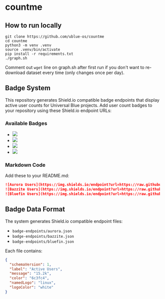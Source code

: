 # countme

## How to run locally

```
git clone https://github.com/ublue-os/countme
cd countme
python3 -m venv .venv
source .venv/bin/activate
pip install -r requirements.txt
./graph.sh
```

Comment out `wget` line on graph.sh after first run if you don't want to re-download dataset every time (only changes once per day).

## Badge System

This repository generates Shield.io compatible badge endpoints that display active user counts for Universal Blue projects. Add user count badges to your repository using these Shield.io endpoint URLs:

### Available Badges

- [<img src="https://img.shields.io/endpoint?url=https://raw.githubusercontent.com/ublue-os/countme/main/badge-endpoints/aurora.json&label=Aurora&logo=data:image/png;base64,iVBORw0KGgoAAAANSUhEUgAAACAAAAAdCAYAAADLnm6HAAAABGdBTUEAALGPC%2FxhBQAAAAFzUkdCAdnJLH8AAAAgY0hSTQAAeiYAAICEAAD6AAAAgOgAAHUwAADqYAAAOpgAABdwnLpRPAAAAAlwSFlzAAAuIwAALiMBeKU%2FdgAAAAd0SU1FB%2BkHDxYYCm25gikAAAR4SURBVEjHvVVpbFRlFD33e8t0CUKAIcGUxbTW1CAhMVFE1BqQ2haQHwwlSNmCJQRUIIW2aGFskdpWQWhCrRYVAkpmgli6IFARUBJM%2FKESQY0kYDRQEC20bwbe8l1%2FtNPOlO7J9P67753ce%2B65y0cYoL31QtnCoBRFrVKZYLA4HrTEqkPnXr2GQZoYCLgsbft0Ah8A4WEi6ASawwJHAC8NCQEFeJuIlPBvBHoy42n3vKgTqEwvmgaiZ7sNwsLr8XhEVAkQlNww97RjmylgGABAhMnBmzPnR41AdZo3kcFzQz7DfnPP2bxfJaGy4xvT1sGooPYHpKu0wWZSwADA35c25p8DANtx3gPEGgCxRHg0%2BF9aFuD%2FvD8x5xaemSKIZvY5vb70gtH3ROxVg5U4Qwq0SiVr64lNvtD%2FrGcqdgWk%2BhprCkhTL8WMODbJ7%2FfLbpNuOjlWcbkWsSKWEDAZzL%2F1qYDQtDWQiAMDDL7y960%2FvoicDbMcrK4C4AKQEmzNiFAhPX23rk6Y%2BJLQ9eUgZRaIlFDVTLB6VaBqdk7saDH2akAqbkMqaHFow8bjm3d2xc2eVlkFXckhTQV0canFuPLYcHdSstRcK0nXsilGdZNLA2I0kEsDBLXPEn%2FXqwLjNPeSoIS73b3jOLf3dodzYJUqUFa0zRSlDBuedJGhJhMBuK9EvsXAEUD6mvHNqR4JeFNTFQLldk45qvMbS%2B90C76BvzgB5wmY3tYXSo7MyTYD9XC4Wrt0%2Fbjfv8DqcwtSRz417y5TUptUsO%2Bxtbsr5uUnvMMcfeTaVqmtBfDgfbUCl8HYC0t%2BerQq7dqA1lABNnQWwL51X3mvhvz1U9fHmLEJq4OsFgQc4SZC24Z24k%2BxlDtjzcMN%2FoPdb0SvBH5YnP9cMEjTOqJKuxwAch7PURNGJS0PSLHFliIBTOFJTTA%2Bk8zvN9Qs%2FgkAMhcdHAH4mwd8CYUicsMin1h6rPjHPS9um%2F%2BIe%2BJFAj4EkBAGNxlcaUknsa5xxfL4%2BPoLmXP3z5%2FjOXRWQLsw1eOLGZACP68vnGT9KzNDokpG7f7MosYA0wxICu%2Bvzcz7YNnFdefXdbTnbvOs8RQnDhKggwhj4tXVAHb2WwFdVfIobHkEYRcRZkQONZ%2BxpT3lkzOvrzwUlhwAak%2B%2BcoWAjzqwRPmpHl98vwhcLitOIsbCyGeQRFjm61JydunXxvMfnN74S09BHcsuZnBL26XEmAdGxS3rFwGd8Aaoh81gruN75qStjXkHAC%2F31teGhmVNxFTBzN%2BCeQXMpn09P%2FPt1vRxyUPmLef3wA1bNW5YMFoZhlRgOMIKOErB5Xq5w9tH4sFYR7UKoZC6DiWzKZk92fVbjiJKJgDgdk1JIoGyuwyaKYEFntqiqCXvIKCrWh6F9Z4BloQFGV9uq0GUTQRPvjOOiJZ2OeI7Ug%2BXRD05AAhd1T0E6GHVX2y6eWczhsgECaRH7DDLgoxjFeaQEZCO3APwn6Fb5H9X1GIIjQDg%2Bv7yOM2xc41%2FbHv8xsLtQ0ngf4pt0%2FfhCzpDAAAAAElFTkSuQmCC%0A">](https://github.com/ublue-os/aurora)
- [<img src="https://img.shields.io/endpoint?url=https://raw.githubusercontent.com/ublue-os/countme/main/badge-endpoints/bazzite.json&label=Bazzite&logo=data:image%2Fpng;base64,iVBORw0KGgoAAAANSUhEUgAAACAAAAAgCAYAAABzenr0AAAABGdBTUEAALGPC%2FxhBQAAAAFzUkdCAdnJLH8AAAAgY0hSTQAAeiYAAICEAAD6AAAAgOgAAHUwAADqYAAAOpgAABdwnLpRPAAAAAlwSFlzAAAuIwAALiMBeKU%2FdgAAAAd0SU1FB%2BkHDxYoOpQmhHYAAAXkSURBVFjDnZdtbJvVFYCfc%2B%2BN7diJ80WX1mndtFRtaUfpB7QUSsXHqgwJCSGN%2FVoHA23Aj4HYpqBJTJs0TdqfSds0aZXGtA9tP6ZuEkj7MYlpGisUsGj5aFII0JaVGpI0oUkaJ44%2F3rMfr%2F3Gr2PHZdeydPz61XnOOfd83CvULTN0fI9Rc49Frrcq9tF7BhhIdWEUBOH1zDiZszmsCg6DVSlYlY%2BdykWLef30ibvO8zmWC6Sh4xsEfisqRwyCVf8rSAA3gKk8t0hY9o3h1kMvfeTU%2FMmoHPvPyUPZVgaYCjwt8IpROWIxuBrFUWvYs7WL23b1MLg2juA%2Ft1p5b6U8aFSedci5Iwdf%2FcWXb30t2dIAgT8YlQ0WCcGdGm65oYvN6ztIrYmzZ0cP63rbVoNXtkawaqJW5UmHjN5%2FIHOoqQEydPw2o3JnFVgLtyrEY5ZY1DLQH0OA%2Ft7ItcBrZFlv1fzrwf2nHmpogFW5txnc4udAR7tFFWJR23QLmsD930ibU%2Fn9125%2B6%2BhKAzBrmsGtGkD4bKbIJ%2BN58vkyosuQa4RXttVgkd88su%2Bd%2FfURWKGs1kNRQP2XBb8aGgNbwnEqUafmz0%2FsHYkHZfiNu1OIChFruGlLJ90dbUgFJwipdR0BHOD2g%2F3cuLMneAMPPs0WmMwWMQiiQmHB48rlEpfOLjUyZItV%2BS7wYwD56R%2FHjony2M3buhkcSBBpM7RHLVfnSyHPA2A1EgLJpGN%2BtowqvJmZZX6m7BtR6RdLC2VGMleZHCvWGzJnIf2zt7bPGqNgEHq7IjgrpNbE6Gh3q8L98hGSyTZ6%2BtoA6O52IbhBiMcdBw73MvjFWH0UklbNUV9PpcNdns5TLkN2PM%2FcfHFVuADqwZXpIp9NFVFPmZkqheBV2Yqwa38XnT02iEIl774CIF%2F%2F3ivHROUxg7Bzc5x41PpI9ZXs3b2G%2Fv5EAB85M814Nl%2FJEP8z%2FWmJuSnPByL09kVIpdpDhmTP5XnvxQU%2FUX1D1Hh0un%2Bfmgsy%2F%2BQb8yuy%2Bicbk6ztTwSev%2F%2FuPP%2F462yjDK%2BR8%2By83WPrzo4gItf1R7C6WIVjVcQgN5pW9VwbdirKVof78oVMPrQdiXZXC8f5%2Bnc4W5lizWpbEPr6IsTjlunJAqKt4RZBSuFcQAnBLQajYp1Tf6y6mhFcKwNcnS3hrJDPewAt4VaFvg1tNUkJ%2BUUvBK%2FqdlalZGu6l6uTc3MepaJyeaKAesqViXJLuFPD2nQkgAvC0ryugAOesypjQeuta6NWhQ%2FOLtLblSPR4ZjMLrEwoy3hToTUxlgANyrMjZfq4QDvO4c5Y1bp4YKQ%2FWgJQ2G5tkP1HIZbhK13xIm32wCOB1MjpXo4CmeMUTlpkYVmA6TaKQN4MI6lLqt9ed32CJu2xQO4ANOXingzK44Cp54ZTc%2BYN16%2Bs%2BBU%2Ft4ssaoNqVpSHQnXFL75QIyb7khizTLcK8LFE0uNziJ%2FCw6lTs2vDPLVRnubmy1jUssltWlLgqkLJeazflZHo4aB7VEGt8Xp6nYhzw3CucwCxRmthy8Bz9W2d44cPPmSVXO4PgrdPY6hB74QeOWPXFi8WsYaIZFwoWyvhV98O0%2F25UIj7385PJp%2BavlU7Nf2ty1SrI%2FC4rRy8dxCeMggdHa6AC51cMpwPrPYDD4B%2FDDgVoUPLz03sWPgW0Wr5kv1ezt9oUh3vyOZbAt52Eiemywz9s9FZsbKzQ7CDw6PpkcgPO6X%2F91%2F6ndW5eFGSbZpd4zN2xN0Jl0IXsgps5NFLr9bInfeW6l0eT09PJr%2BeeObUTUknn7TYa1FjtZne%2FZ0gYnTJeJJS2efxXjCwseKFMD5vX01%2BPfr4Q0jUF2P7HvnB07NjyxilmdE7eAKy6vAc8Cjw6PpvzT6U1a7Nj2%2Bd2SfU%2FNrq3LL%2Fwl%2FAXhqeDT932YMuZYb7Hd2v3efU%2FOEVRlyGNsCngOer5RappVu%2BTxX6Wd3fdht1Ry2Knscst6qSfiTnhzwAfCmoieeGd24dK06%2FwcT97y6eGrxwQAAAABJRU5ErkJggg%3D%3D">](https://github.com/ublue-os/bazzite)
- [<img src="https://img.shields.io/endpoint?url=https://raw.githubusercontent.com/ublue-os/countme/main/badge-endpoints/bluefin.json&label=Bluefin&logo=data:image%2Fpng;base64,iVBORw0KGgoAAAANSUhEUgAAACAAAAAgCAYAAABzenr0AAAABGdBTUEAALGPC%2FxhBQAAAAFzUkdCAdnJLH8AAAAgY0hSTQAAeiYAAICEAAD6AAAAgOgAAHUwAADqYAAAOpgAABdwnLpRPAAAAAlwSFlzAAALEwAACxMBAJqcGAAAAAd0SU1FB%2BkHDxYrIEJpLs8AAAXQSURBVFjD7ZZrbFtnGcf%2F55z3XO1jJ7ZjO7c2Sd1bmnVNM5o2tIh2mgYf6IYYk5iAsolREAMJaRI3CZAmkCYkJk0UpKBpW7VVRR0S64o2NNY1nVibdkvWdk7WS2wnji%2BxHdvpOcfnfg6fQEOwSkiJ%2BJLf9%2Bd9fh%2Be93n%2BwDrrrPN%2FhlrrBjs7H4kM7OvfF44mDsf6kgfqRAyYrZW3i6cmvnNu5g86WavGI9u%2BzX%2F2C596SZDbvxQRWMo1W5idnQHXl0L3th1HFuOXZzGDp5m1EggbA0O7eq1nmfo8ZVXyWFnKI5XqQUuKwFGbkCNyKub3HFszgZqVXhrq3b0NvudUm3bS79kINdIF17DgwQXLC22Tpy7Pr4nA%2FWNPEK7Rv%2F319PO%2FjyV2jbu6Je%2FZIOyLGg1wKxVoQghEECBE2MKqDeHm2CPJ%2BHB8%2F5bR0WGfpr9JeDZOeGHJVJV3qrcyk1ud5Sc7E6GEJIhYau%2BDRhF8dOnK5B0FDg49ThZzy2ObH9j9XYbmUjRhZgPt4ZuU55amXjkHe8XwEju6tvfvH34sMbC5TZQk0FIIvmdDWa4gHIvD1nWYug61VkG4fB0hiYMR7Ydi2yjfyP3yEwUevu%2F7T3WPjf6gs6s7wPM8bB%2BAIKJFCBzTg0cBlOvArFdA0wxc1wANAoqmwXACwIvwHQueZUBr1BBKboBRyIF3W6CD7SABHlNv%2FO3R%2FxDYEnqo%2F96ffO14Isjvl2wbqqbAjSfh16qgbQuBaASaYcAmElzThG2boAkHQmhYpgUp2gGlXIQginAsEzTLgqEZUDQN13VAKAKP9qDVKrULL7%2B79d%2F2wKGxxw%2FsOvz5v0gsZLpewbKiICnRsOabkAUOK80qiFZByNCgtHfBlOMgHgOGMIAHEIaB12qBE3g0a1WwUhDNUh69Ayn4lAfLsGBRNkTiAGr16en8C%2FV%2FCXzu3qOH9o4MviaqBUlt%2BQiEg6jV6hBTG5Av5%2BHIAVxrMnAJDYuWQZVa6IYCz%2FPA8jY4QYShtSCxBIThYTsOGNdH3%2BatcD0bhqoie2sOvRt70CyXJ0pT5WcAgBlLPSrI3vaffvozqed7wgH26rUMBlOdmLyUtof7Ikwul7tQLjVemFpQzto8f5fPUBINAsBH87YGrWVgcSaDjs4OiJIEyqcAyke1WIVEXMiMDZ8PgmEoULaBWmYeMxezP5%2B4Mv4BADDtgR3S6N6O32xKyHFHbaLRbOkdvM3emC2fDHJG%2FczZpa%2B8Of3c6fncxYkOo%2Fe5Sr5%2BwYMd0xVtAPBBcSyUpoJYNAQxIAI%2BoN1uIrtQwkgY8CkCgVCwaBYsL2DuZhEs638xpG1qVfQP3yXdUfarG9rYVoyYuJatn9sS5dpW6s2reoD9xi9eftb%2F%2BIxcnHuxDuDVL3c%2BcfrU%2Bd%2F6ewYeCzoB%2Bliyt%2F2hGOdLlKHAtmzM3VyEKAdQzZfQ32uiYOgIiQJuhxK4e2QTPnjtLcCnbwAAE5UGC0M94lZVb509ebrxY8PW3i%2FowWfOnD%2Fmf9IXnZm%2FBAAoNKatUmXqzw%2BOHfxRTKR42lBx4fyHoEMByBIHDTTMhQXIroZioAODsofyrTzy2ao2XTx5BADIZOZEcTKDo%2F98%2FPoV5P%2FXLShYismprjy3qJy8XW0c4FtqiE6E5xdyyq%2B4kHP37m7%2BhzElh6wfQU1ptGyb%2Btmhe77Fnn1v3F6VWxAkqR2m7e2aTKt7BMnZa%2BrOpXJGPRrvYCjP5t%2B5q4v%2B3vKy5r3xev5EUqb%2B9NfpF3%2BdLb7vAcCq5IFszjo%2BvF04YqsrO7%2F%2B5OGhm3MLbsvwXg23i6%2BU5orpP16sDnEy2WjxZCZTcEofr10VgZ6dHRO65eu772k%2Fdv2jue7Lf79Cg2aFtra2DC8G3z6TPp4GkP5vtfRqCLx5%2FneuYVjpZIiM1GYXKFvlirpujy9kmstNw5DvVLtqkaywbJyI2I5XXNHJ6MFB8%2BrVxafemhlfRHY9eK9zZ%2F4BT9GkAVNsoqgAAAAASUVORK5CYII%3D">](https://github.com/ublue-os/bluefin)
- [<img src="https://img.shields.io/endpoint?url=https://raw.githubusercontent.com/ublue-os/countme/main/badge-endpoints/bluefin-lts.json&label=Bluefin LTS&logo=data:image%2Fpng;base64,iVBORw0KGgoAAAANSUhEUgAAACoAAAAoCAYAAACIC2hQAAAABGdBTUEAALGPC%2FxhBQAAAAFzUkdCAdnJLH8AAAAgY0hSTQAAeiYAAICEAAD6AAAAgOgAAHUwAADqYAAAOpgAABdwnLpRPAAAAAlwSFlzAAALEwAACxMBAJqcGAAAAAd0SU1FB%2BkIAxc4EiIVfIMAAAnSSURBVFjDzZhrjF1Xdcf%2F%2B3We95w7984dz3tsx%2BNHnNgJAcd1oJAHyC0pgQoCfAD1EUELQqoIoAghHipUSP3afmhVQSskEBZIiEcLSaUqipMSBwu7ODi2nGE843ndua9z73mfs8%2Fe%2FVAVER4mRM6Y%2F7ejvXT001p7r%2FXXAn5HTXqeOeW4i3ccOkSwg6K%2FS%2FCEbe89ODn25Mk3Lp6fGS8%2FsZOg%2FDcdzDQapEiSecN27rd9917O%2BRFK6eLhQ7v82TkfxXL5%2Bdv3NdaeXxp87aaANg1jn2k7f%2Bl4tbc3JsYPE0YJRQPcYZBpHy%2BuB5ie8nBwYcroBPEdNwV0xm28Y2rf3lNKZwYAaK1BCIFrGYiRgzOC3VM%2BKqJhUArb5Ltvyh11xmofqKrUUFUFrRS01ijLEsOwDZ2GMLTGeKsG1xRQlcauZu3YoYOT5o5ntKqqspTlz78ZZeCcg4CgYQFTTQ%2BV1iilgmUK2KZRH6zHPoDOjoImQfhpZtCtoiy20jAqZZp%2FpDnuTY3VPdQbDTQaDvrDGJbpI41KpEX5RDuKOjue0XYWXmivhn8NAHsmp4ii0fG5mdbbPNtGo%2BVDVQq%2B50JVCrWagctL25dveh%2B92t7SU7vGB0Jw%2BL4LWSnkhUSlFLb7EaTS4AnZ9YbFmUf%2F6J4997%2FaoOx6h9P1xj0HDux%2BPRMUrmOhUhUoAVzXAqcUt8w2j%2B1baJ48t5ocfs18A1c2%2Bj%2B%2BKZMpjYsrrusgSQpIqSAER6U1ttoBilIhKjRW2hnuPTx1bFjG2U0bocduOyq8MQ9Tsy2sXesCALJCwvMcJIUEAcVmVEEwijL33rAwMUFvSultwcfTLH1vkqZ0cqIJQhQEZ1AaSLMK64MYC3UDpkUxTNRRy6tWr20Mz%2B846OSY%2F9FmyztuGTam5qcwGg7Q64cwuAHT5FhouSgU0A0lXC5Yc6z20GzTmA1H8okoL6odA23UnHc3fP%2FOmblZdLY2YBgUsqKoFIFlUQziCmWusDrIMOsLTLdsYhv2XaUBN%2B4kz6aVzHcElMhqaXZm9n2jqG8KxkCphsEo8ixFAYat7QyuqcA1xWTLhs0FpAaxqH3iziOt961uRFu%2BYa1Gef4rwC3LeuDYvsmjSaKWfMdmNmO7k7IMXhGoaxjZ%2FNz0Y%2F3egDPBQDQQpQqmbWIQxFiYcGBZHL5nIkg0HItimEtYSmNhrl43DP%2Bdi%2FO1P98zOeZVedWipcobnhdaUn3uTa%2Fb85jtigdL4Z24%2F66Zvw9keZwW5JtRUchfm7Trge5xxz919x8e%2FYJGBQ2Fhbl5dNsrsG0DWmskSQ7HNbDZTuBYDlxLQVGGls3heRRnznVx20Ef212J%2BSkDl1ZCUKoGt0z7jc5QYs%2B0iysbAXaP1dDNSvSC0U%2FOLHe%2FiCA%2FtdLt6JdlnBfnZ1nDdO7TBGBcgBGKpChRlAJlmUKYJgzz%2F4xTmCl4Voq0ckArDdQAVWnUxixUEuAMYJxj77SPiqExGJVwXI6r10KMjxnoBzEqRrBnonl0bSC%2FGrFtoIuvv6zS90ehHndqf9IYr9%2FmOC6KqkAaZSACWL66DWraCDMFV1CUeYy67yIpKFSZgjCBTj%2BCY9nIFYFtcRgGwcr6ELbBsBYUMAmDsBiyHPAbFrpDibyUqFFB6uP%2Bnw7jittK%2FzAuS%2Flb7ygv1bOyVG%2Bt1ewWYxxcUAhhwGAUUy0BAxJZKQGiUZQcjsng2hSjTIMqCWEaMASw1i1hMIZBDnCtYFkmhlEBThS2gxRplKI9yjFKKAyXIQ4LKoX%2Fplzmj5iyOpdIuXz9hm9wlcajx9Y32%2B7czCwMW6AqFYIkgdYUJicQnCLNcxjmJJotA3EmUUoFAcC0GNICMA2Ffh8oFDAzPweLe5BMY3JmDkE0wkYv0IN%2BcHF9K7wcVcxNSuJoDdiu54GLd5sUF%2Fn1QCtZ7fUbniMs4PTpM7jzrtvQDQbY5Vvg3MR2DEzXKZIMqPsU49O7sXT1LDxXIY4rCEcgGMQgVg2jLIFXc9De7kGWFYpSoSjb6Afxt9Y3e09mcfnP7TDMs3jQEoZ9WDjuCUKwGAe9Fxih%2F33dV79%2FovEP7pjzEa2BXhAiGSSFaVvsxN1HWN3jqKhCFpYIRhJze6ex1Q7QrNsY9rcBbqLm2jCogtQSRcmQZwCzOYqkRC8Mnu9sdj40CqKfdNJ09IpNyS7LOkw4%2FUCYZGBQaNZtTSz2nlZr%2BqKwBa52UxiEAtAYG28ClKHh11ARQEsFr8ZRZSkGUQkNC4xKEKLR7Q%2F0xReX%2FuVnl1f%2BYGmz8%2FTLgbxuezId782DLDMpZXCYRFRk35irNdNDByeOOAZBw9aglAJMg0AjDhKAalSywjDK0JxowHAoGhZHFGcoNMPpZ557SlX4T6fm%2FtN2HMc3xOY98NYHH67vamF%2B%2BgBuOfZ6pUvnS4WgX67XBBgDykogywu88LNVZEmBMI0ATSCEQHPXJAbDGKmkCKMCFTS2N9tdbpnvCSr5hY3hsHvDZn2dNAf7jhx41%2FnT%2F5X2Nq997C8%2B%2BNE7V4dX1FTNPVBKCVCOpaurGAUJrq1tgmgObjD0giEuXbiip2emCScalmWAC4GN3vDUldXtr97wlc6ljae%2B%2Fdo%2F%2FtRXjEn%2FB6tr%2FW9Uyr1bK7K50e6%2FbhjG21FU7E6KwnccG5wXWGuv4MqLLy5bjnNSZsVMrxM8%2Fpo7DplF3oOCRpAGF14V9xQnCr3V5e9evbb1UwB46pnH1zfWOmd0Is9sdqPPDvpBaBr0pOCMCMFRSImy0I90s%2ByZVFUrUX9wqV6zHzYEIYbBECdZem0zOPWq2LzecPirozVJV6Mir2qmdZ5Tcqsh%2BK2MUwJoFKn6j7iS%2FwMAmVIXRVnuG2%2F6d1i2gShN%2FbCXfut6Vu6GrR1%2FUZ0kyRlz3x%2BOsu9EWQEl9YgL6v9izNZg9LE8k%2BsA4LvODLSe35H96C9rqbOVxVlJRqlEpx%2F%2Fm6nsf31JRfK8s7K0%2FdiV5Q4uX%2BuuMiHOvSql%2F3U6NHbg%2BCMf%2F%2FD3ha33Dlc39xPbfFRVKuSaPrSejsJfji9l2dfCebQCkXmY%2FF1UFDf21f8m3Xrk9ocvXHpubXt5%2FRO8ZkNrDWiIqqqOAjj9%2F3EP3%2FfO44fvPfxnjz%2Fx709GnRCaoskNUQMQ7kjpe8Xo7NLl5bOddhdMCDDBoZLyb8fq00%2B%2FxHi%2Fdv%2Fnn%2F%2FxuROO4Z4CAQgISeJoYUdKf2v90P57Hrrvi%2Bd%2F9MxbiCYEWmW60oWW5Wc2wv7GS3ZXL7xwId1SMjeS%2B2UhIYRAofPnwyg7i983ffxvPrn1wINv1LfvO6A%2F%2BFeP6P2LC%2F94wyfTjdCZHz598tKFs8P58uDiKBntH3X633ul%2F%2FpfnXnOL3Bt9XMAAAAASUVORK5CYII%3D">](https://github.com/ublue-os/bluefin)


### Markdown Code

Add these to your README.md:

```markdown
![Aurora Users](https://img.shields.io/endpoint?url=https://raw.githubusercontent.com/ublue-os/countme/main/badge-endpoints/aurora.json)
![Bazzite Users](https://img.shields.io/endpoint?url=https://raw.githubusercontent.com/ublue-os/countme/main/badge-endpoints/bazzite.json)
![Bluefin Users](https://img.shields.io/endpoint?url=https://raw.githubusercontent.com/ublue-os/countme/main/badge-endpoints/bluefin.json)
```

## Badge Data Format

The system generates Shield.io compatible endpoint files:
- `badge-endpoints/aurora.json`
- `badge-endpoints/bazzite.json`
- `badge-endpoints/bluefin.json`

Each file contains:
```json
{
  "schemaVersion": 1,
  "label": "Active Users",
  "message": "15.2k",
  "color": "6c3fc4",
  "namedLogo": "linux",
  "logoColor": "white"
}
```
